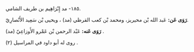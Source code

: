 ١٨٥- مد إِبْرَاهِيم بن طريف الشامي.

**رَوَى عَن:** عَبد الله بْن محيريز، ومحمد بْن كعب القرظي (مد) ، ويحيى بْن سَعِيد الأَنْصارِيّ.

**رَوَى عَنه:** عَبْد الرحمن بْن عَمْرو الأَوزاعِيّ (مد) .

روى له أبو داود في المراسيل (٢) .
